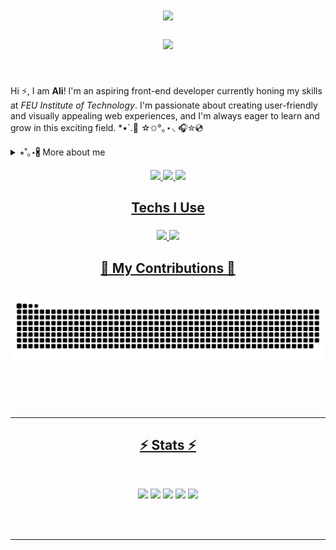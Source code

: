

<h1 align="center">
    <img src="https://readme-typing-svg.herokuapp.com/?font=Righteous&size=35&center=true&vCenter=true&width=500&height=70&duration=4000&lines=Hi+There!+👋;+I'm+Allyza+Goyon!;" />
</h1>

###

<div align="center">
  <img height="" src="https://github.com/alingetz/alingetz/blob/main/ali_banner.gif?raw=true"/>
</div>

###


 <!-- sqlite, safari, google-chrome are other good icon options -->
  </a>
</div>

<br/>

<p>
  
Hi ⚡, I am **Ali**! I'm an aspiring front-end developer currently honing my skills at <i>FEU Institute of Technology</i>. I'm passionate about creating user-friendly and visually appealing web experiences, and I'm always eager to learn and grow in this exciting field. *•`.🫧 ☆✩°｡⋆⸜ 🎧✮💿

<div>
<details>
  <summary>⭒˚｡⋆🖁 More about me</summary>

- 🔭 I'm currently studying **BSIT- Web and Mobile Development**

- 🌱 I love anything <i>design</i>

- 🤝 I’m looking for other people to **collab** with
  
- 📫 Reach me out at **allyza.goyon@gmail.com**

</details>
  
</p>

<div align="center"> 
  <a href="mailto:allyza.goyon@gmail.com">
    <img src="https://img.shields.io/badge/Gmail-333333?style=for-the-badge&logo=gmail&logoColor=red" />
  </a>
  <a href="https://www.linkedin.com/in/allyza-marielle-goyon-430a1b263/" target="_blank">
    <img src="https://img.shields.io/badge/LinkedIn-0077B5?style=for-the-badge&logo=linkedin&logoColor=white" target="_blank" />
  </a>
  <a href="(https://alingetz.github.io/LANDINGPAGE-AWD-FEUTECH/" target="_blank">
     <img src="https://img.shields.io/badge/Portfolio-FF5722?style=for-the-badge&logo=todoist&logoColor=white" target="_blank" />

<h2 align="center">Techs I Use</h2>

###

<div align="center">
    <img src="https://skillicons.dev/icons?i=react,bootstrap,mui,html,css,vscode,github,figma,tailwind,git,r" />
    <img src="https://skillicons.dev/icons?i=nodejs,python,javascript,typescript,express,firebase,mongodb,c,java,nextjs,mysql,flask" /><br>
</div>

###

<div align="center">
  <h2>🐍 My Contributions 🐍</h2>
  <br>
  <img alt="snake eating my contributions" src="https://raw.githubusercontent.com/salesp07/salesp07/output/github-contribution-grid-snake.svg" />
  
  <br/><br/><br/>
</div>

<hr/>

<h2 align="center">⚡ Stats ⚡</h2>
<br>

[![](https://raw.githubusercontent.com/alingetz/STATS/master/profile-summary-card-output/jolly/0-profile-details.svg)](https://github.com/vn7n24fzkq/github-profile-summary-cards)
[![](https://raw.githubusercontent.com/alingetz/STATS/master/profile-summary-card-output/jolly/1-repos-per-language.svg)](https://github.com/vn7n24fzkq/github-profile-summary-cards) [![](https://raw.githubusercontent.com/alingetz/STATS/master/profile-summary-card-output/jolly/2-most-commit-language.svg)](https://github.com/vn7n24fzkq/github-profile-summary-cards)
[![](https://raw.githubusercontent.com/alingetz/STATS/master/profile-summary-card-output/jolly/3-stats.svg)](https://github.com/vn7n24fzkq/github-profile-summary-cards) [![](https://raw.githubusercontent.com/alingetz/STATS/master/profile-summary-card-output/jolly/4-productive-time.svg)](https://github.com/vn7n24fzkq/github-profile-summary-cards)
</div>

<br/><br/>

<hr/>
<br/>
